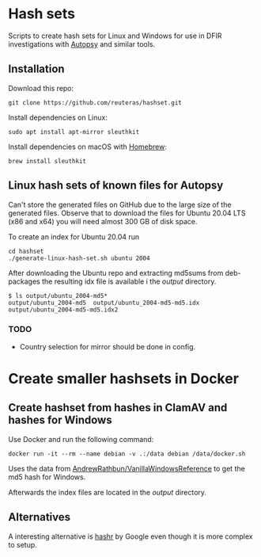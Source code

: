 # Hash sets

Scripts to create hash sets for Linux and Windows for use in DFIR investigations with [Autopsy][aut] and similar tools.

## Installation

Download this repo:

    git clone https://github.com/reuteras/hashset.git

Install dependencies on Linux:

    sudo apt install apt-mirror sleuthkit

Install dependencies on macOS with [Homebrew][hbr]:

    brew install sleuthkit

## Linux hash sets of known files for Autopsy

Can't store the generated files on GitHub due to the large size of the generated files. Observe that to download the files for Ubuntu 20.04 LTS (x86 and x64) you will need almost 300 GB of disk space.

To create an index for Ubuntu 20.04 run

    cd hashset
    ./generate-linux-hash-set.sh ubuntu 2004

After downloading the Ubuntu repo and extracting md5sums from deb-packages the resulting idx file is available i the *output* directory.

    $ ls output/ubuntu_2004-md5*
    output/ubuntu_2004-md5  output/ubuntu_2004-md5-md5.idx  output/ubuntu_2004-md5-md5.idx2

### TODO

- Country selection for mirror should be done in config.

# Create smaller hashsets in Docker

## Create hashset from hashes in ClamAV and hashes for Windows

Use Docker and run the following command:

```
docker run -it --rm --name debian -v .:/data debian /data/docker.sh
```

Uses the data from [AndrewRathbun/VanillaWindowsReference][vwr] to get the md5 hash for Windows.

Afterwards the index files are located in the *output* directory.

## Alternatives

A interesting alternative is [hashr][has] by Google even though it is more complex to setup.

  [aut]: https://github.com/sleuthkit/autopsy
  [has]: https://github.com/google/hashr
  [hbr]: https://brew.sh
  [vwr]: https://github.com/AndrewRathbun/VanillaWindowsReference

